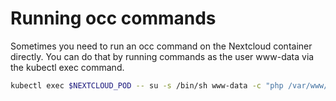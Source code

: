 # Running occ commands #

Sometimes you need to run an occ command on the Nextcloud container directly. You can do that by running commands as the user www-data via the kubectl exec command.

```bash
kubectl exec $NEXTCLOUD_POD -- su -s /bin/sh www-data -c "php /var/www/html/occ myocccomand"
```